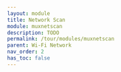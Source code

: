 ```yaml
---
layout: module
title: Network Scan
module: muxnetscan
description: TODO
permalink: /tour/modules/muxnetscan
parent: Wi-Fi Network
nav_order: 2
has_toc: false
---
```

